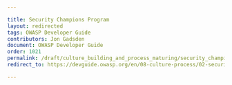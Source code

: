 ```yaml
---

title: Security Champions Program
layout: redirected
tags: OWASP Developer Guide
contributors: Jon Gadsden
document: OWASP Developer Guide
order: 1021
permalink: /draft/culture_building_and_process_maturing/security_champions/program/
redirect_to: https://devguide.owasp.org/en/08-culture-process/02-security-champions/01-security-champions-program/

---
```

